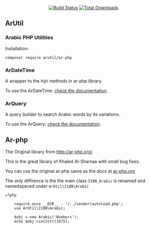 <p align="center">
<a href="https://travis-ci.org/alhoqbani/ar-php"><img src="https://travis-ci.org/alhoqbani/ar-php.svg?branch=master" alt="Build Status"></a>
<a href="https://packagist.org/packages/arutil/ar-php"><img src="https://poser.pugx.org/arutil/ar-php/downloads" alt="Total Downloads"></a>
</p>

## ArUtil
### Arabic PHP Utilities

Installation:
```
composer require arutil/ar-php
```

### ArDateTime
A wrapper to the hijri methods in ar-php library. 

To use the ArDateTime: [check the documentation](https://github.com/alhoqbani/ar-php/blob/master/docs/ArDateTime.md). 

### ArQuery
A query builder to search Arabic words by its variations. 

To use the ArQuery: [check the documentation](https://github.com/alhoqbani/ar-php/blob/master/docs/ArQuery.md). 




## Ar-php

The Original library from http://ar-php.org/

This is the great library of Khaled Al-Shamaa with small bug fixes. 

You can use the original ar-php same as the docs at [ar-php.org](http://www.ar-php.org)

The only diffirence is the the main class `I18N_Arabic` is renamed and namedspaced under `ArUtil\I18N\Arabic`
```
<?php 
    
    require_once __DIR__ . '/../vendor/autoload.php';
    use ArUtil\I18N\Arabic;
    
    $obj = new Arabic('Numbers');
    echo $obj->int2str(1975); 

```

